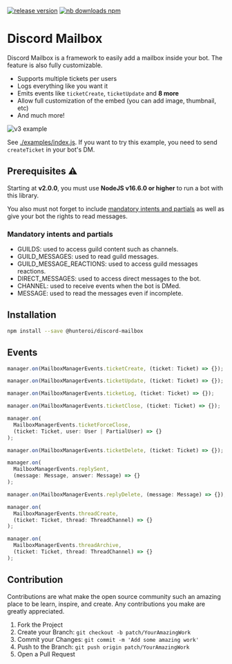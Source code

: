 <a href="https://www.npmjs.com/@hunteroi/discord-mailbox"><img src="https://img.shields.io/github/v/release/hunteroi/discord-mailbox?style=for-the-badge" alt="release version"/></a>
<a href="https://www.npmjs.com/@hunteroi/discord-mailbox"><img src="https://img.shields.io/npm/dt/@hunteroi/discord-mailbox?style=for-the-badge" alt="nb downloads npm"/></a>

# Discord Mailbox

Discord Mailbox is a framework to easily add a mailbox inside your bot. The feature is also fully customizable.

- Supports multiple tickets per users
- Logs everything like you want it
- Emits events like `ticketCreate`, `ticketUpdate` and **8 more**
- Allow full customization of the embed (you can add image, thumbnail, etc)
- And much more!

![v3 example](https://raw.githubusercontent.com/HunteRoi/discord-mailbox/master/assets/v3_example.gif)

See [./examples/index.js](https://github.com/hunteroi/discord-mailbox/tree/master/examples/index.js). If you want to try this example, you need to send `createTicket` in your bot's DM.

## Prerequisites ⚠️

Starting at **v2.0.0**, you must use **NodeJS v16.6.0 or higher** to run a bot with this library.

You also must not forget to include [mandatory intents and partials](#mandatory-intents-and-partials) as well as give your bot the rights to read messages.

### Mandatory intents and partials

- GUILDS: used to access guild content such as channels.
- GUILD_MESSAGES: used to read guild messages.
- GUILD_MESSAGE_REACTIONS: used to access guild messages reactions.
- DIRECT_MESSAGES: used to access direct messages to the bot.
- CHANNEL: used to receive events when the bot is DMed.
- MESSAGE: used to read the messages even if incomplete.

## Installation

```sh
npm install --save @hunteroi/discord-mailbox
```

## Events

```ts
manager.on(MailboxManagerEvents.ticketCreate, (ticket: Ticket) => {});

manager.on(MailboxManagerEvents.ticketUpdate, (ticket: Ticket) => {});

manager.on(MailboxManagerEvents.ticketLog, (ticket: Ticket) => {});

manager.on(MailboxManagerEvents.ticketClose, (ticket: Ticket) => {});

manager.on(
  MailboxManagerEvents.ticketForceClose,
  (ticket: Ticket, user: User | PartialUser) => {}
);

manager.on(MailboxManagerEvents.ticketDelete, (ticket: Ticket) => {});

manager.on(
  MailboxManagerEvents.replySent,
  (message: Message, answer: Message) => {}
);

manager.on(MailboxManagerEvents.replyDelete, (message: Message) => {});

manager.on(
  MailboxManagerEvents.threadCreate,
  (ticket: Ticket, thread: ThreadChannel) => {}
);

manager.on(
  MailboxManagerEvents.threadArchive,
  (ticket: Ticket, thread: ThreadChannel) => {}
);
```

## Contribution

Contributions are what make the open source community such an amazing place to be learn, inspire, and create. Any contributions you make are greatly appreciated.

1. Fork the Project
2. Create your Branch: `git checkout -b patch/YourAmazingWork`
3. Commit your Changes: `git commit -m 'Add some amazing work'`
4. Push to the Branch: `git push origin patch/YourAmazingWork`
5. Open a Pull Request
